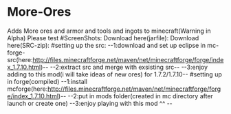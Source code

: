 # More-Ores
Adds More ores and armor and tools and ingots to minecraft(Warning in Alpha)
Please test
#ScreenShots:
Download here(jarfile): 
Download here(SRC-zip):
#setting up the src:
--1:download and set up eclipse in mc-forge-src(here:http://files.minecraftforge.net/maven/net/minecraftforge/forge/index_1.7.10.html)--
--2:extract src and merge with exsisting src--
--3:enjoy adding to this mod(i will take ideas of new ores) for 1.7.2/1.7.10--
#setting up in forge(compiled)
--1:install mcforge(here:http://files.minecraftforge.net/maven/net/minecraftforge/forge/index_1.7.10.html)--
--2:put in mods folder(created in mc directory after launch or create one)
--3:enjoy playing with this mod ^^
                                --
